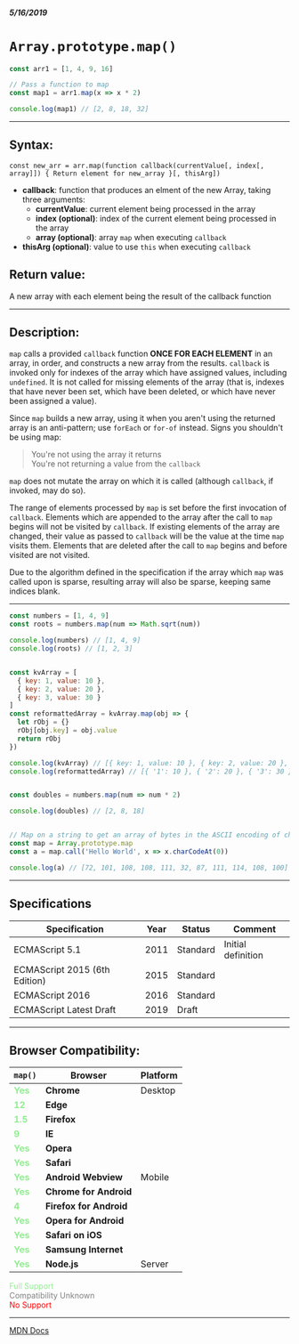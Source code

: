 ##### 5/16/2019
# `Array.prototype.map()`

```js
const arr1 = [1, 4, 9, 16]

// Pass a function to map
const map1 = arr1.map(x => x * 2)

console.log(map1) // [2, 8, 18, 32]
```

---

## Syntax:
`const new_arr = arr.map(function callback(currentValue[, index[, array]]) {
  Return element for new_array
}[, thisArg])`

* **callback**: function that produces an elment of the new Array, taking three arguments:
  * **currentValue**: current element being processed in the array
  * **index (optional)**: index of the current element being processed in the array
  * **array (optional)**: array `map` when executing `callback`
* **thisArg (optional)**: value to use `this` when executing `callback`

## Return value:
A new array with each element being the result of the callback function

---

## Description:
`map` calls a provided `callback` function **ONCE FOR EACH ELEMENT** in an array, in order, and constructs a new array from the results.  `callback` is invoked only for indexes of the array which have assigned values, including `undefined`.  It is not called for missing elements of the array (that is, indexes that have never been set, which have been deleted, or which have never been assigned a value).

Since `map` builds a new array, using it when you aren't using the returned array is an anti-pattern; use `forEach` or `for-of` instead.  Signs you shouldn't be using map:  
  >You're not using the array it returns  
  You're not returning a value from the `callback`

`map` does not mutate the array on which it is called (although `callback`, if invoked, may do so).

The range of elements processed by `map` is set before the first invocation of `callback`.  Elements which are appended to the array after the call to `map` begins will not be visited by `callback`.  If existing elements of the array are changed, their value as passed to `callback` will be the value at the time `map` visits them.  Elements that are deleted after the call to `map` begins and before visited are not visited.

Due to the algorithm defined in the specification if the array which `map` was called upon is sparse, resulting array will also be sparse, keeping same indices blank.

---

```js
const numbers = [1, 4, 9]
const roots = numbers.map(num => Math.sqrt(num))

console.log(numbers) // [1, 4, 9]
console.log(roots) // [1, 2, 3]


const kvArray = [
  { key: 1, value: 10 },
  { key: 2, value: 20 },
  { key: 3, value: 30 }
]
const reformattedArray = kvArray.map(obj => {
  let rObj = {}
  rObj[obj.key] = obj.value
  return rObj
})

console.log(kvArray) // [{ key: 1, value: 10 }, { key: 2, value: 20 }, { key: 3, value: 30 }]
console.log(reformattedArray) // [{ '1': 10 }, { '2': 20 }, { '3': 30 }]


const doubles = numbers.map(num => num * 2)

console.log(doubles) // [2, 8, 18]


// Map on a string to get an array of bytes in the ASCII encoding of character values
const map = Array.prototype.map
const a = map.call('Hello World', x => x.charCodeAt(0))

console.log(a) // [72, 101, 108, 108, 111, 32, 87, 111, 114, 108, 100]
```

---

## Specifications
| Specification | Year | Status | Comment |
|---|---|---|---|
| ECMAScript 5.1 | 2011 | Standard | Initial definition |
| ECMAScript 2015 (6th Edition) | 2015 | Standard |  |
| ECMAScript 2016 | 2016 | Standard |  |
| ECMAScript Latest Draft | 2019 | Draft |  |

---

## Browser Compatibility:
| `map()` | Browser | Platform |
|---|---|---|
| <span style="color: lightgreen">**Yes**</span> | **Chrome** | Desktop | 
| <span style="color: lightgreen">**12**</span> | **Edge** || 
| <span style="color: lightgreen">**1.5**</span> | **Firefox** || 
| <span style="color: lightgreen">**9**</span> | **IE** || 
| <span style="color: lightgreen">**Yes**</span> | **Opera** || 
| <span style="color: lightgreen">**Yes**</span> | **Safari** || 
| <span style="color: lightgreen">**Yes**</span> | **Android Webview** | Mobile | 
| <span style="color: lightgreen">**Yes**</span> | **Chrome for Android** || 
| <span style="color: lightgreen">**4**</span> | **Firefox for Android** || 
| <span style="color: lightgreen">**Yes**</span> | **Opera for Android** || 
| <span style="color: lightgreen">**Yes**</span> | **Safari on iOS** || 
| <span style="color: lightgreen">**Yes**</span> | **Samsung Internet** || 
| <span style="color: lightgreen">**Yes**</span> | **Node.js** | Server | 

<span style="color: lightgreen">Full Support</span>  
<span style="color: grey">Compatibility Unknown</span>  
<span style="color: red">No Support</span>

---

[MDN Docs](https://developer.mozilla.org/en-US/docs/Web/JavaScript/Reference/Global_Objects/Array/map)
